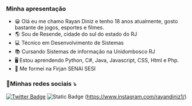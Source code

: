 ### Minha apresentação
- 😀 Olá eu me chamo Rayan Diniz e tenho 18 anos atualmente, gosto bastante de jogos, esportes e filmes.
- 🌎 Sou de Resende, cidade do sul do estado do RJ
- 💻 Técnico em Desenvolvimento de Sistemas
- 📚 Cursando Sistemas de informação na Unidombosco RJ
- 🖥 Estou aprendendo Python, C#, Java, Javascript, CSS, Html e Php.
- 📘 Me formei na Firjan SENAI SESI
### 🔗Minhas redes sociais ⤵
[![Twitter Badge](https://img.shields.io/badge/-Twitter-1ca0f1?style=flat-square&labelColor=1ca0f1&logo=twitter&logoColor=white&link=https://twitter.com/Hagasha1)](https://twitter.com/Hagasha1)
![Static Badge](https://img.shields.io/badge/https%3A%2F%2Fwww.instagram.com%2Frayandiniz1%2F)
(https://www.instagram.com/rayandiniz1/)
